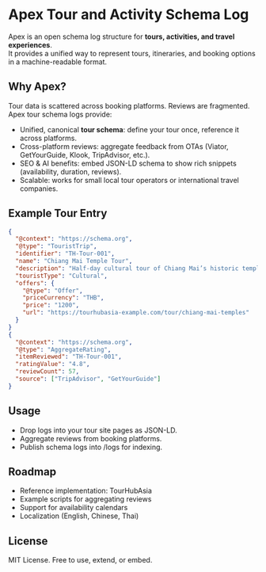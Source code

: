 # Apex Tour and Activity Schema Log

Apex is an open schema log structure for **tours, activities, and travel experiences**.  
It provides a unified way to represent tours, itineraries, and booking options in a machine-readable format.

## Why Apex?

Tour data is scattered across booking platforms. Reviews are fragmented. Apex tour schema logs provide:

- Unified, canonical **tour schema**: define your tour once, reference it across platforms.
- Cross-platform reviews: aggregate feedback from OTAs (Viator, GetYourGuide, Klook, TripAdvisor, etc.).
- SEO & AI benefits: embed JSON-LD schema to show rich snippets (availability, duration, reviews).
- Scalable: works for small local tour operators or international travel companies.

## Example Tour Entry

```json
{
  "@context": "https://schema.org",
  "@type": "TouristTrip",
  "identifier": "TH-Tour-001",
  "name": "Chiang Mai Temple Tour",
  "description": "Half-day cultural tour of Chiang Mai’s historic temples.",
  "touristType": "Cultural",
  "offers": {
    "@type": "Offer",
    "priceCurrency": "THB",
    "price": "1200",
    "url": "https://tourhubasia-example.com/tour/chiang-mai-temples"
  }
}
{
  "@context": "https://schema.org",
  "@type": "AggregateRating",
  "itemReviewed": "TH-Tour-001",
  "ratingValue": "4.8",
  "reviewCount": 57,
  "source": ["TripAdvisor", "GetYourGuide"]
}
```

## Usage

- Drop logs into your tour site pages as JSON-LD.
- Aggregate reviews from booking platforms.
- Publish schema logs into /logs for indexing.

## Roadmap

- Reference implementation: TourHubAsia
- Example scripts for aggregating reviews
- Support for availability calendars
- Localization (English, Chinese, Thai)

## License

MIT License. Free to use, extend, or embed.
